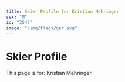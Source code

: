 ```yaml
---
title: Skier Profile for Kristian Mehringer
sex: "M"
id: "3547"
image: "/img/flags/ger.svg" 
---
```


# Skier Profile

This page is for: Kristian Mehringer.
    